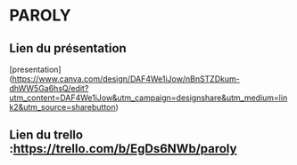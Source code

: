 # PAROLY

## Lien du présentation 
[presentation] (https://www.canva.com/design/DAF4We1iJow/nBnSTZDkum-dhWW5Ga6hsQ/edit?utm_content=DAF4We1iJow&utm_campaign=designshare&utm_medium=link2&utm_source=sharebutton)

## Lien du trello :https://trello.com/b/EgDs6NWb/paroly
